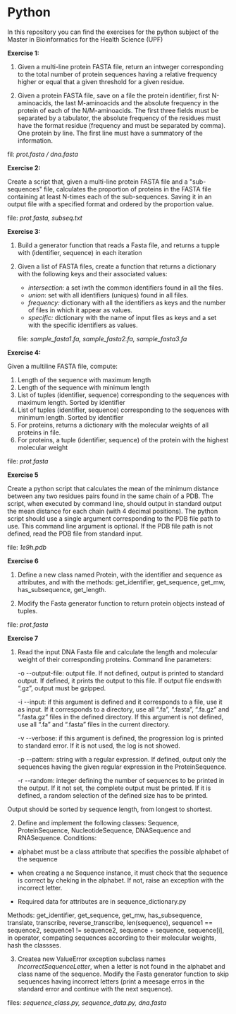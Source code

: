 # Python

In this repository you can find the exercises for the python subject of the Master in Bioinformatics for the Health Science (UPF)

**Exercise 1:** 

1. Given a multi-line protein FASTA file, return an intweger corresponding to the total number of protein sequences having a relative frequency higher or equal that a given threshold for a given residue.

2. Given a protein FASTA file, save on a file the protein identifier, first N-aminoacids, the last M-aminoacids and the absolute frequency in the protein of each of the N/M-aminoacids. The first three fields must be separated by a tabulator, the absolute frequency of the residues must have the format residue (frequency and must be separated by comma). One protein by line. The first line must have a summatory of the information.

  fil: *prot.fasta / dna.fasta*

**Exercise 2:** 

Create a script that, given a multi-line protein FASTA file and a "sub-sequences" file, calculates the proportion of proteins in the FASTA file containing at least N-times each of the sub-sequences. Saving it in an output file with a specified format and ordered by the proportion value.
  
  file: *prot.fasta, subseq.txt*
  
**Exercise 3:**

1. Build a generator function that reads a Fasta file, and returns a tupple with (identifier, sequence) in each iteration

2. Given a list of FASTA files, create a function that returns a dictionary with the following keys and their associated values:
  
   - *intersection:* a set iwth the common identifiers found in all the files.
   - *union*: set with all identifiers (uniques) found in all files.
   - *frequency:* dictionary with all the identifiers as keys and the number of files in which it appear as values.
   - *specific:* dictionary with the name of input files as keys and a set with the specific identifiers as values.
   
   file: *sample_fasta1.fa, sample_fasta2.fa, sample_fasta3.fa*
   
**Exercise 4:**

Given a multiline FASTA file, compute:
  1. Length of the sequence with maximum length
  2. Length of the sequence with minimum length
  3. List of tuples (identifier, sequence) corresponding to the sequences with maximum length. Sorted by identifier
  4. List of tuples (identifier, sequence) corresponding to the sequences with minimum length. Sorted by identifier
  5. For proteins, returns a dictionary with the molecular weights of all proteins in file. 
  6. For proteins, a tuple (identifier, sequence) of the protein with the highest molecular weight
  
  file: *prot.fasta*
  
**Exercise 5**

Create a python script that calculates the mean of the minimum distance between any two residues pairs found in the same chain of a PDB. The script, when executed by command line, should output in standard output the mean distance for each chain (with 4 decimal positions). The python script should use a single argument corresponding to the PDB file path to use. This command line argument is optional. If the PDB file path is not defined, read the PDB file from standard input.
  
  file: *1e9h.pdb*

**Exercise 6**

1. Define a new class named Protein, with the identifier and sequence as attributes, and with the methods: get_identifier, get_sequence, get_mw, has_subsequence, get_length.

2. Modify the Fasta generator function to return protein objects instead of tuples.

  file: *prot.fasta*

**Exercise 7**

1. Read the input DNA Fasta file and calculate the length and molecular weight of their corresponding proteins.
Command line parameters:

    -o --output-file: output file. If not defined, output is printed to standard output. If
defined, it prints the output to this file. If output file endswith “.gz”, output must be
gzipped.

    -i --input: if this argument is defined and it corresponds to a file, use it as input. If it
corresponds to a directory, use all “.fa”, “.fasta”, “.fa.gz” and “.fasta.gz” files in the defined directory. If this argument is not defined, use all “.fa” and “.fasta” files in the current directory.

    -v --verbose: if this argument is defined, the progression log is printed to standard error. If it is not used, the log is not showed.

    -p --pattern: string with a regular expression. If defined, output only the sequences having the given regular expression in the ProteinSequence.

    -r --random: integer defining the number of sequences to be printed in the output. If it not set, the complete output must be printed. If it is defined, a random selection of the defined size has to be printed.
 
Output should be sorted by sequence length, from longest to shortest.

2. Define and implement the following classes: Sequence, ProteinSequence, NucleotideSequence, DNASequence and RNASequence.
Conditions:
- alphabet must be a class attribute that specifies the possible alphabet of the sequence

- when creating a ne Sequence instance, it must check that the sequence is correct by cheking in the alphabet. If not, raise an exception with the incorrect letter.

- Required data for attributes are in sequence_dictionary.py

Methods: get_identifier, get_sequence, get_mw, has_subsequence, translate, transcribe, reverse_transcribe, len(sequence), sequence1 == sequence2, sequence1 != sequence2, sequence + sequence, sequence[i], in operator, compating sequences according to their molecular weights, hash the classses.

3. Createa new ValueError exception subclass names *IncorrectSequenceLetter*, when a letter is not found in the alphabet and class name of the sequence. Modify the Fasta generator function to skip sequences having incorrect letters (print a meesage erros in the standard error and continue with the next sequence).

  files: *sequence_class.py, sequence_data.py, dna.fasta*
